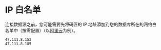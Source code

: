# IP 白名单

连接数据源之前，您可能需要先将码匠的 IP 地址添加到您的数据库所在的网络白名单中（按需配置）（以[阿里云](https://help.aliyun.com/document_detail/96118.htm?spm=a2c4g.11186623.0.0.2ce56c614Ov3lC#concept-rpj-hs4-ydb)为例）。

```plain
47.111.8.153
47.111.8.185
```
